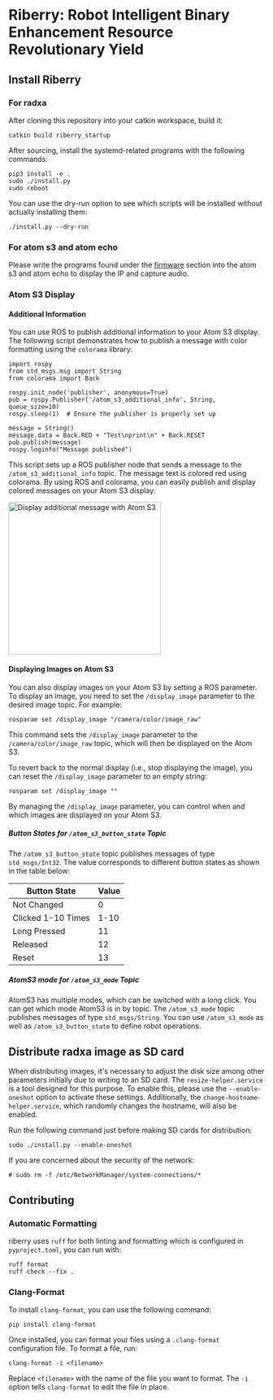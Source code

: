 # Riberry: Robot Intelligent Binary Enhancement Resource Revolutionary Yield

## Install Riberry

### For radxa

After cloning this repository into your catkin workspace, build it:

```
catkin build riberry_startup
```

After sourcing, install the systemd-related programs with the following commands:

```
pip3 install -e .
sudo ./install.py
sudo reboot
```

You can use the dry-run option to see which scripts will be installed without actually installing them:

```
./install.py --dry-run
```

### For atom s3 and atom echo

Please write the programs found under the [firmware](https://github.com/iory/riberry/tree/main/firmware) section into the atom s3 and atom echo to display the IP and capture audio.


### Atom S3 Display

#### Additional Information

You can use ROS to publish additional information to your Atom S3 display. The following script demonstrates how to publish a message with color formatting using the `colorama` library:


```
import rospy
from std_msgs.msg import String
from colorama import Back

rospy.init_node('publisher', anonymous=True)
pub = rospy.Publisher('/atom_s3_additional_info', String, queue_size=10)
rospy.sleep(1)  # Ensure the publisher is properly set up

message = String()
message.data = Back.RED + "Test\nprint\n" + Back.RESET
pub.publish(message)
rospy.loginfo("Message published")
```

This script sets up a ROS publisher node that sends a message to the `/atom_s3_additional_info` topic.
The message text is colored red using colorama. By using ROS and colorama, you can easily publish and display colored messages on your Atom S3 display.

<img src="doc/atoms3-additional-info.jpg" alt="Display additional message with Atom S3" width="300">

#### Displaying Images on Atom S3

You can also display images on your Atom S3 by setting a ROS parameter.
To display an image, you need to set the `/display_image` parameter to the desired image topic. For example:

```
rosparam set /display_image "/camera/color/image_raw"
```

This command sets the `/display_image` parameter to the `/camera/color/image_raw` topic, which will then be displayed on the Atom S3.

To revert back to the normal display (i.e., stop displaying the image), you can reset the `/display_image` parameter to an empty string:

```
rosparam set /display_image ""
```

By managing the `/display_image` parameter, you can control when and which images are displayed on your Atom S3.

##### Button States for `/atom_s3_button_state` Topic

The `/atom_s3_button_state` topic publishes messages of type `std_msgs/Int32`. The value corresponds to different button states as shown in the table below:


| Button State        | Value   |
|---------------------|---------|
| Not Changed         | 0       |
| Clicked 1-10 Times  | 1-10    |
| Long Pressed        | 11      |
| Released            | 12      |
| Reset               | 13      |

##### AtomS3 mode for `/atom_s3_mode` Topic

AtomS3 has multiple modes, which can be switched with a long click. You can get which mode AtomS3 is in by topic. The `/atom_s3_mode` topic publishes messages of type `std_msgs/String`. You can use `/atom_s3_mode` as well as `/atom_s3_button_state` to define robot operations.

## Distribute radxa image as SD card

When distributing images, it's necessary to adjust the disk size among other parameters initially due to writing to an SD card.
The `resize-helper.service` is a tool designed for this purpose. To enable this, please use the `--enable-oneshot` option to activate these settings.
Additionally, the `change-hostname-helper.service`, which randomly changes the hostname, will also be enabled.

Run the following command just before making SD cards for distribution:

```
sudo ./install.py --enable-oneshot
```

If you are concerned about the security of the network:
```
# sudo rm -f /etc/NetworkManager/system-connections/*
```

## Contributing

### Automatic Formatting
riberry uses `ruff` for both linting and formatting which is configured in `pyproject.toml`, you can run with:
```
ruff format
ruff check --fix .
```

### Clang-Format
To install `clang-format`, you can use the following command:
```
pip install clang-format
```

Once installed, you can format your files using a `.clang-format` configuration file. To format a file, run:
```
clang-format -i <filename>
```

Replace `<filename>` with the name of the file you want to format. The `-i` option tells `clang-format` to edit the file in place.
